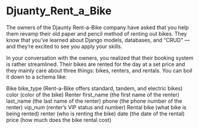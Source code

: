 # Djuanty_Rent_a_Bike

The owners of the Djaunty Rent-a-Bike company have asked that you help them revamp their old paper and pencil method of renting out bikes. They know that you’ve learned about Django models, databases, and “CRUD” — and they’re excited to see you apply your skills.

In your conversation with the owners, you realized that their booking system is rather streamlined. Their bikes are rented for the day at a set price and they mainly care about three things: bikes, renters, and rentals. You can boil it down to a schema like:

Bike
bike_type (Rent-a-Bike offers standard, tandem, and electric bikes)
color (color of the bike)
Renter
first_name (the first name of the renter)
last_name (the last name of the renter)
phone (the phone number of the renter)
vip_num (renter’s VIP status and number)
Rental
bike (what bike is being rented)
renter (who is renting the bike)
date (the date of the rental)
price (how much does the bike rental cost)
